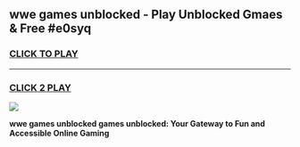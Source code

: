 
## wwe games unblocked - Play Unblocked Gmaes & Free #e0syq
<h3>
<a href="https://premium.freeplayer.one?title=wwe_games_unblocked&ref=03M">CLICK TO PLAY</a></h3>
<hr>

<h3>
<a href="https://premium.freeplayer.one?title=wwe_games_unblocked&ref=03M">CLICK 2 PLAY</a>
  
</h3>

<a href="https://premium.freeplayer.one?title=wwe_games_unblocked&ref=03M"><img src="https://clearcache.store/games.png"></a>


**wwe games unblocked games unblocked: Your Gateway to Fun and Accessible Online Gaming**
